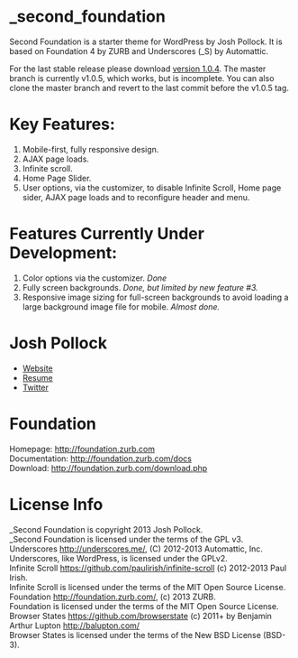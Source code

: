 _second_foundation
==================
Second Foundation is a starter theme for WordPress by Josh Pollock. It is based on Foundation 4 by ZURB and Underscores (_S) by Automattic.

For the last stable release please download [version 1.0.4](http://complexwaveform.com/jp/jp-theme/_sf/_second_foundation-v1.0.4.zip). The master branch is currently v1.0.5, which works, but is incomplete. You can also clone the master branch and revert to the last commit before the v1.0.5 tag.

Key Features:
============
1) Mobile-first, fully responsive design.<br />
2) AJAX page loads.<br />
3) Infinite scroll.<br />
5) Home Page Slider.<br />
6) User options, via the customizer, to disable Infinite Scroll, Home page sider, AJAX page loads and to reconfigure header and menu.

Features Currently Under Development:
==========================
1) Color options via the customizer. <em>Done</em><br />
2) Fully screen backgrounds. <em>Done, but limited by new feature #3.</em><br />
3) Responsive image sizing for full-screen backgrounds to avoid loading a large background image file for mobile. <em>Almost done.</em>

Josh Pollock
============
* [Website](http://ComplexWaveform.com)<br />
* [Resume](http://ComplexWaveform.com/jp/Resume)<br />
* [Twitter](http://twitter.com/Josh412)

Foundation
==========
Homepage:      http://foundation.zurb.com<br />
Documentation: http://foundation.zurb.com/docs<br />
Download:      http://foundation.zurb.com/download.php


License Info
============
_Second Foundation is copyright 2013 Josh Pollock.<br />
_Second Foundation is licensed under the terms of the GPL v3.<br />
Underscores http://underscores.me/, (C) 2012-2013 Automattic, Inc.<br />
Underscores, like WordPress, is licensed under the GPLv2.<br />
Infinite Scroll https://github.com/paulirish/infinite-scroll (c) 2012-2013 Paul Irish.<br />
Infinite Scroll is licensed under the terms of the MIT Open Source License.<br />
Foundation http://foundation.zurb.com/, (c) 2013 ZURB.<br />
Foundation is licensed under the terms of the MIT Open Source License.<br />
Browser States https://github.com/browserstate (c) 2011+ by Benjamin Arthur Lupton http://balupton.com/<br />
Browser States is licensed under the terms of the New BSD License (BSD-3).<br />

